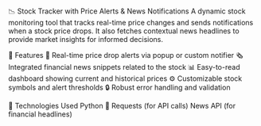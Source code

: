 📉 Stock Tracker with Price Alerts & News Notifications
A dynamic stock monitoring tool that tracks real-time price changes and sends notifications when a stock price drops. It also fetches contextual news headlines to provide market insights for informed decisions.

🚀 Features
🔔 Real-time price drop alerts via popup or custom notifier
🗞️ Integrated financial news snippets related to the stock
📊 Easy-to-read dashboard showing current and historical prices
⚙️ Customizable stock symbols and alert thresholds
🔒 Robust error handling and validation

🧠 Technologies Used
Python 🐍
Requests (for API calls)
News API (for financial headlines)
